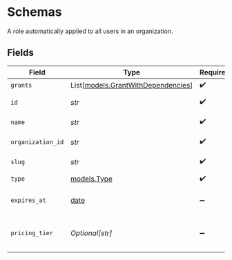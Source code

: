 # Schemas

A role automatically applied to all users in an organization.


## Fields

| Field                                                                    | Type                                                                     | Required                                                                 | Description                                                              | Example                                                                  |
| ------------------------------------------------------------------------ | ------------------------------------------------------------------------ | ------------------------------------------------------------------------ | ------------------------------------------------------------------------ | ------------------------------------------------------------------------ |
| `grants`                                                                 | List[[models.GrantWithDependencies](../models/grantwithdependencies.md)] | :heavy_check_mark:                                                       | N/A                                                                      |                                                                          |
| `id`                                                                     | *str*                                                                    | :heavy_check_mark:                                                       | Format: <organization_id>:<slug>                                         | 123:owner                                                                |
| `name`                                                                   | *str*                                                                    | :heavy_check_mark:                                                       | Human-friendly name for the role                                         | Owner                                                                    |
| `organization_id`                                                        | *str*                                                                    | :heavy_check_mark:                                                       | Id of an organization                                                    | 123                                                                      |
| `slug`                                                                   | *str*                                                                    | :heavy_check_mark:                                                       | URL-friendly name for the role                                           | owner                                                                    |
| `type`                                                                   | [models.Type](../models/type.md)                                         | :heavy_check_mark:                                                       | N/A                                                                      |                                                                          |
| `expires_at`                                                             | [date](https://docs.python.org/3/library/datetime.html#date-objects)     | :heavy_minus_sign:                                                       | date and time then the role will expire                                  | 2028-07-21T17:32:28Z                                                     |
| `pricing_tier`                                                           | *Optional[str]*                                                          | :heavy_minus_sign:                                                       | The pricing tier of the organization this root role is based on          | Professional                                                             |